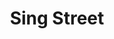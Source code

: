 ---
title: Sing Street
poster: sing-street.jpg
header: sing-street-header.jpg
description: The cult favorite film is transported to the stage.
theater: Lyceum Theatre
tonyaward: false
criticspick: false
tags: 
  - Musical
  - Broadway
website: 'https://singstreet.com'
alert: ""
tickets:
  - highlight: false
    info: 'https://www.telecharge.com/Broadway/Sing-Street/Ticket'
    title: $49-199
    type: regular
---
